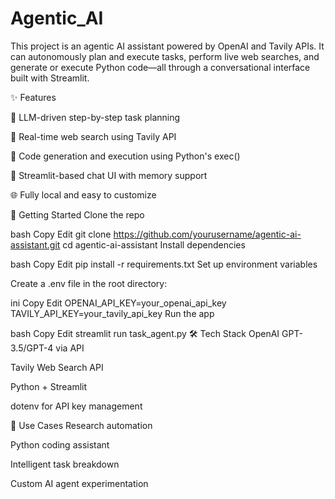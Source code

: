 # Agentic_AI
This project is an agentic AI assistant powered by OpenAI and Tavily APIs. It can autonomously plan and execute tasks, perform live web searches, and generate or execute Python code—all through a conversational interface built with Streamlit.

✨ Features

🤖 LLM-driven step-by-step task planning

🔎 Real-time web search using Tavily API

🐍 Code generation and execution using Python's exec()

💬 Streamlit-based chat UI with memory support

🌐 Fully local and easy to customize

🚀 Getting Started
Clone the repo

bash
Copy
Edit
git clone https://github.com/yourusername/agentic-ai-assistant.git
cd agentic-ai-assistant
Install dependencies

bash
Copy
Edit
pip install -r requirements.txt
Set up environment variables

Create a .env file in the root directory:

ini
Copy
Edit
OPENAI_API_KEY=your_openai_api_key
TAVILY_API_KEY=your_tavily_api_key
Run the app

bash
Copy
Edit
streamlit run task_agent.py
🛠️ Tech Stack
OpenAI GPT-3.5/GPT-4 via API

Tavily Web Search API

Python + Streamlit

dotenv for API key management

🧩 Use Cases
Research automation

Python coding assistant

Intelligent task breakdown

Custom AI agent experimentation
